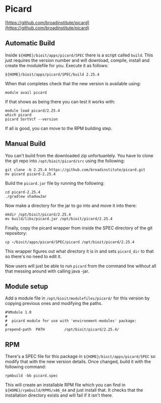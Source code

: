 # Picard

[https://github.com/broadinstitute/picard](https://github.com/broadinstitute/picard)

## Automatic Build

Inside `${HOME}/bioit/apps/picard/SPEC` there is a script called `build`. This just requires the version number and will download, compile, install and create the modulefile for you. Execute it as follows:

    ${HOME}/bioit/apps/picard/SPEC/build 2.25.4

When that completes check that the new version is available using:

    module avail picard

If that shows as being there you can test it works with:

    module load picard/2.25.4
    which picard
    picard SortVcf --version

If all is good, you can move to the RPM building step.

## Manual Build

You can't build from the downloaded zip unfortuantely. You have to clone the git repo into `/opt/bioit/picard/src` using the following:

    git clone -b 2.25.4 https://github.com/broadinstitute/picard.git
    mv picard picard-2.25.4

Build the `picard.jar` file by running the following:

    cd picard-2.25.4
    ./gradlew shadowJar

Now make a directory for the jar to go into and move it into there:

    mkdir /opt/bioit/picard/2.25.4
    mv build/libs/picard.jar /opt/bioit/picard/2.25.4

Finally, copy the picard wrapper from inside the SPEC directory of the git repository:

    cp ~/bioit/apps/picard/SPEC/picard /opt/bioit/picard/2.25.4

This wrapper figures out what directory it is in and sets `picard_dir` to that so there's no need to edit it.

Now users will just be able to run `picard` from the command line without all that messing around with calling java -jar.

## Module setup

Add a module file in `/opt/bioit/modulefiles/picard/` for this version by copying previous ones and modifying the paths.

    #%Module 1.0
    #
    #  picard module for use with 'environment-modules' package:
    #
    prepend-path  PATH         /opt/bioit/picard/2.25.4/

## RPM

There's a SPEC file for this package in `${HOME}/bioit/apps/picard/SPEC` so modify that with the new version details. Once changed, build it with the following command:

    rpmbuild -bb picard.spec

This will create an installable RPM file which you can find in `${HOME}/rpmbuild/RPMS/x86_64` and just install that. It checks that the installation directory exists and will fail if it isn't there.
